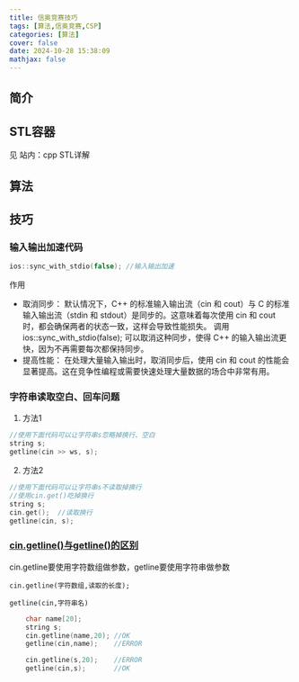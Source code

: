 ```yaml
---
title: 信奥竞赛技巧
tags: [算法,信奥竞赛,CSP]
categories: [算法]
cover: false
date: 2024-10-28 15:38:09
mathjax: false
---
```


## 简介

<!--more-->
## STL容器
见 站内：cpp STL详解
## 算法



## 技巧
### 输入输出加速代码
```cpp
ios::sync_with_stdio(false); //输入输出加速
```
作用
- 取消同步：
    默认情况下，C++ 的标准输入输出流（cin 和 cout）与 C 的标准输入输出流（stdin 和 stdout）是同步的。这意味着每次使用 cin 和 cout 时，都会确保两者的状态一致，这样会导致性能损失。
    调用 ios::sync_with_stdio(false); 可以取消这种同步，使得 C++ 的输入输出流更快，因为不再需要每次都保持同步。
- 提高性能：
    在处理大量输入输出时，取消同步后，使用 cin 和 cout 的性能会显著提高。这在竞争性编程或需要快速处理大量数据的场合中非常有用。
### 字符串读取空白、回车问题
1. 方法1
```cpp
//使用下面代码可以让字符串s忽略掉换行、空白
string s;
getline(cin >> ws, s);
```

2. 方法2
```cpp
//使用下面代码可以让字符串s不读取掉换行
//使用cin.get()吃掉换行
string s;
cin.get();  //读取换行
getline(cin, s);
```

### [cin.getline()与getline()的区别](https://www.geeksforgeeks.org/getline-string-c/)
cin.getline要使用字符数组做参数，getline要使用字符串做参数

```cin.getline(字符数组,读取的长度);```

```getline(cin,字符串名)```

``` cpp
    char name[20];
    string s;
	cin.getline(name,20); //OK 
    getline(cin,name);    //ERROR

    cin.getline(s,20);    //ERROR
    getline(cin,s);       //OK

```